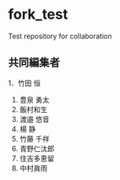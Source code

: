 # fork_test
Test repository for collaboration

## 共同編集者

1．竹田 恒
1. 豊泉 勇太  
1. 飯村和生
1. 渡邉 悠音
1. 楊 静
1. 竹藤 千祥
1. 青野仁汰郎  
1. 住吉多恵留    
1. 中村眞雨
